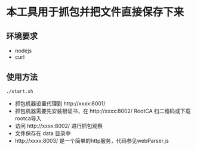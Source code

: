 # 本工具用于抓包并把文件直接保存下来

## 环境要求
* nodejs
* curl

## 使用方法
``` bash
./start.sh
```
* 抓包机器设置代理到 http://xxxx:8001/
* 抓包机器需要先安装根证书，在 http://xxxx:8002/ RootCA 扫二维码或下载rootca导入
* 访问 http://xxxx:8002/ 进行抓包观察
* 文件保存在 data 目录中
* http://xxxx:8003/ 是一个简单的http服务，代码参见webParser.js
